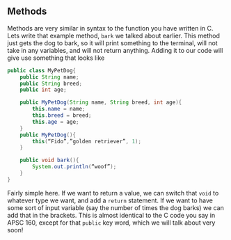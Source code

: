 ## Methods

Methods are very similar in syntax to the function you have written in C. Lets write that example method, `bark` we talked about earlier. This method just gets the dog to bark, so it will print something to the terminal, will not take in any variables, and will not return anything. Adding it to our code will give use something that looks like
```java
public class MyPetDog{
    public String name;
    public String breed;
    public int age;

    public MyPetDog(String name, String breed, int age){
        this.name = name;
        this.breed = breed;
        this.age = age;
    }
    public MyPetDog(){
        this(“Fido”,”golden retriever”, 1);
    }

    public void bark(){
        System.out.println(“woof”);
    }
}
```
Fairly simple here. If we want to return a value, we can switch that `void` to whatever type we want, and add a `return` statement. If we want to have some sort of input variable (say the number of times the dog barks) we can add that in the brackets. This is almost identical to the C code you say in APSC 160, except for that `public` key word, which we will talk about very soon!
